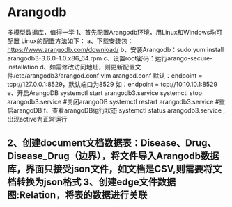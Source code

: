 # Arangodb
多模型数据库，值得一学
1、首先配置Arangodb环境，用Linux和Windows均可配置
Linux的配置方法如下：
a、下载安装包：https://www.arangodb.com/download/
b、安装Arangodb：sudo yum install arangodb3-3.6.0-1.0.x86_64.rpm
c、设置root密码：运行arango-secure-installation
d、如需修改访问地址，则更新配置文件/etc/arangodb3/arangod.conf
	vim arangod.conf
	默认：endpoint = tcp://127.0.0.1:8529，默认端口为8529
	如：endpoint = tcp://10.10.10.1:8529
e、开启ArangoDB
	systemctl start arangodb3.service
	systemctl stop arangodb3.service       #关闭arangoDB
	systemctl restart arangodb3.service    #重启arangoDB
f、查看arangoDB运行状态
	systemctl status arangodb3.service ,出现active为正常运行
  
2、创建document文档数据表：Disease、Drug、Disease_Drug（边界），将文件导入Arangodb数据库，界面只接受json文件，如文档是CSV,则需要将文档转换为json格式
3、创建edge文件数据图:Relation，将表的数据进行关联
----------------------------------------------------

